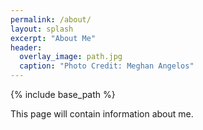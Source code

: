 ```yaml
---
permalink: /about/
layout: splash
excerpt: "About Me"
header:
  overlay_image: path.jpg
  caption: "Photo Credit: Meghan Angelos"
---
```


{% include base_path %}

This page will contain information about me.
